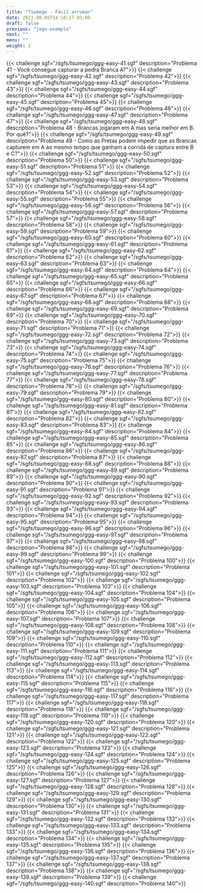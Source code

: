 ```yaml
---
title: "Tsumego - Fácil arrumar"
date: 2021-08-05T14:10:17-03:00
draft: false
previous: "jogo-exemplo"
next: ""
menu: ""
weight: 2
---
```


{{< challenge sgf="/sgfs/tsumego/ggg-easy-41.sgf" description="Problema 41 - Você consegue capturar a pedra Branca A?">}}
{{< challenge sgf="/sgfs/tsumego/ggg-easy-42.sgf" description="Problema 42">}}
{{< challenge sgf="/sgfs/tsumego/ggg-easy-43.sgf" description="Problema 43">}}<ok>
{{< challenge sgf="/sgfs/tsumego/ggg-easy-44.sgf" description="Problema 44">}}<ok>
{{< challenge sgf="/sgfs/tsumego/ggg-easy-45.sgf" description="Problema 45">}}<ok>
{{< challenge sgf="/sgfs/tsumego/ggg-easy-46.sgf" description="Problema 46">}}<ok>
{{< challenge sgf="/sgfs/tsumego/ggg-easy-47.sgf" description="Problema 47">}}<ok>
{{< challenge sgf="/sgfs/tsumego/ggg-easy-48.sgf" description="Problema 48 - Brancas jogaram em A mas seria melhor em B. Por quê?">}}<ok>
{{< challenge sgf="/sgfs/tsumego/ggg-easy-49.sgf" description="Problema 49 - Como as Pretas podem impedir que as Brancas capturem em A ao mesmo tempo que ganham a corrida de captura entre B e C?">}}<ok>
{{< challenge sgf="/sgfs/tsumego/ggg-easy-50.sgf" description="Problema 50">}}<ok>
{{< challenge sgf="/sgfs/tsumego/ggg-easy-51.sgf" description="Problema 51">}}<ok>
{{< challenge sgf="/sgfs/tsumego/ggg-easy-52.sgf" description="Problema 52">}}<ok>
{{< challenge sgf="/sgfs/tsumego/ggg-easy-53.sgf" description="Problema 53">}}<arrumar>
{{< challenge sgf="/sgfs/tsumego/ggg-easy-54.sgf" description="Problema 54">}}
{{< challenge sgf="/sgfs/tsumego/ggg-easy-55.sgf" description="Problema 55">}}
{{< challenge sgf="/sgfs/tsumego/ggg-easy-56.sgf" description="Problema 56">}}
{{< challenge sgf="/sgfs/tsumego/ggg-easy-57.sgf" description="Problema 57">}}
{{< challenge sgf="/sgfs/tsumego/ggg-easy-58.sgf" description="Problema 58">}}
{{< challenge sgf="/sgfs/tsumego/ggg-easy-59.sgf" description="Problema 59">}}
{{< challenge sgf="/sgfs/tsumego/ggg-easy-60.sgf" description="Problema 60">}}
{{< challenge sgf="/sgfs/tsumego/ggg-easy-61.sgf" description="Problema 61">}}
{{< challenge sgf="/sgfs/tsumego/ggg-easy-62.sgf" description="Problema 62">}}
{{< challenge sgf="/sgfs/tsumego/ggg-easy-63.sgf" description="Problema 63">}}
{{< challenge sgf="/sgfs/tsumego/ggg-easy-64.sgf" description="Problema 64">}}
{{< challenge sgf="/sgfs/tsumego/ggg-easy-65.sgf" description="Problema 65">}}
{{< challenge sgf="/sgfs/tsumego/ggg-easy-66.sgf" description="Problema 66">}}
{{< challenge sgf="/sgfs/tsumego/ggg-easy-67.sgf" description="Problema 67">}}
{{< challenge sgf="/sgfs/tsumego/ggg-easy-68.sgf" description="Problema 68">}}
{{< challenge sgf="/sgfs/tsumego/ggg-easy-69.sgf" description="Problema 69">}}
{{< challenge sgf="/sgfs/tsumego/ggg-easy-70.sgf" description="Problema 70">}}
{{< challenge sgf="/sgfs/tsumego/ggg-easy-71.sgf" description="Problema 71">}}
{{< challenge sgf="/sgfs/tsumego/ggg-easy-72.sgf" description="Problema 72">}}
{{< challenge sgf="/sgfs/tsumego/ggg-easy-73.sgf" description="Problema 73">}}
{{< challenge sgf="/sgfs/tsumego/ggg-easy-74.sgf" description="Problema 74">}}
{{< challenge sgf="/sgfs/tsumego/ggg-easy-75.sgf" description="Problema 75">}}
{{< challenge sgf="/sgfs/tsumego/ggg-easy-76.sgf" description="Problema 76">}}
{{< challenge sgf="/sgfs/tsumego/ggg-easy-77.sgf" description="Problema 77">}}
{{< challenge sgf="/sgfs/tsumego/ggg-easy-78.sgf" description="Problema 78">}}
{{< challenge sgf="/sgfs/tsumego/ggg-easy-79.sgf" description="Problema 79">}}
{{< challenge sgf="/sgfs/tsumego/ggg-easy-80.sgf" description="Problema 80">}}
{{< challenge sgf="/sgfs/tsumego/ggg-easy-81.sgf" description="Problema 81">}}
{{< challenge sgf="/sgfs/tsumego/ggg-easy-82.sgf" description="Problema 82">}}
{{< challenge sgf="/sgfs/tsumego/ggg-easy-83.sgf" description="Problema 83">}}
{{< challenge sgf="/sgfs/tsumego/ggg-easy-84.sgf" description="Problema 84">}}
{{< challenge sgf="/sgfs/tsumego/ggg-easy-85.sgf" description="Problema 85">}}
{{< challenge sgf="/sgfs/tsumego/ggg-easy-86.sgf" description="Problema 86">}}
{{< challenge sgf="/sgfs/tsumego/ggg-easy-87.sgf" description="Problema 87">}}
{{< challenge sgf="/sgfs/tsumego/ggg-easy-88.sgf" description="Problema 88">}}
{{< challenge sgf="/sgfs/tsumego/ggg-easy-89.sgf" description="Problema 89">}}
{{< challenge sgf="/sgfs/tsumego/ggg-easy-90.sgf" description="Problema 90">}}
{{< challenge sgf="/sgfs/tsumego/ggg-easy-91.sgf" description="Problema 91">}}
{{< challenge sgf="/sgfs/tsumego/ggg-easy-92.sgf" description="Problema 92">}}
{{< challenge sgf="/sgfs/tsumego/ggg-easy-93.sgf" description="Problema 93">}}
{{< challenge sgf="/sgfs/tsumego/ggg-easy-94.sgf" description="Problema 94">}}
{{< challenge sgf="/sgfs/tsumego/ggg-easy-95.sgf" description="Problema 95">}}
{{< challenge sgf="/sgfs/tsumego/ggg-easy-96.sgf" description="Problema 96">}}
{{< challenge sgf="/sgfs/tsumego/ggg-easy-97.sgf" description="Problema 97">}}
{{< challenge sgf="/sgfs/tsumego/ggg-easy-98.sgf" description="Problema 98">}}
{{< challenge sgf="/sgfs/tsumego/ggg-easy-99.sgf" description="Problema 99">}}
{{< challenge sgf="/sgfs/tsumego/ggg-easy-100.sgf" description="Problema 100">}}
{{< challenge sgf="/sgfs/tsumego/ggg-easy-101.sgf" description="Problema 101">}}
{{< challenge sgf="/sgfs/tsumego/ggg-easy-102.sgf" description="Problema 102">}}
{{< challenge sgf="/sgfs/tsumego/ggg-easy-103.sgf" description="Problema 103">}}
{{< challenge sgf="/sgfs/tsumego/ggg-easy-104.sgf" description="Problema 104">}}
{{< challenge sgf="/sgfs/tsumego/ggg-easy-105.sgf" description="Problema 105">}}
{{< challenge sgf="/sgfs/tsumego/ggg-easy-106.sgf" description="Problema 106">}}
{{< challenge sgf="/sgfs/tsumego/ggg-easy-107.sgf" description="Problema 107">}}
{{< challenge sgf="/sgfs/tsumego/ggg-easy-108.sgf" description="Problema 108">}}
{{< challenge sgf="/sgfs/tsumego/ggg-easy-109.sgf" description="Problema 109">}}
{{< challenge sgf="/sgfs/tsumego/ggg-easy-110.sgf" description="Problema 110">}}
{{< challenge sgf="/sgfs/tsumego/ggg-easy-111.sgf" description="Problema 111">}}
{{< challenge sgf="/sgfs/tsumego/ggg-easy-112.sgf" description="Problema 112">}}
{{< challenge sgf="/sgfs/tsumego/ggg-easy-113.sgf" description="Problema 113">}}
{{< challenge sgf="/sgfs/tsumego/ggg-easy-114.sgf" description="Problema 114">}}
{{< challenge sgf="/sgfs/tsumego/ggg-easy-115.sgf" description="Problema 115">}}
{{< challenge sgf="/sgfs/tsumego/ggg-easy-116.sgf" description="Problema 116">}}
{{< challenge sgf="/sgfs/tsumego/ggg-easy-117.sgf" description="Problema 117">}}
{{< challenge sgf="/sgfs/tsumego/ggg-easy-118.sgf" description="Problema 118">}}
{{< challenge sgf="/sgfs/tsumego/ggg-easy-119.sgf" description="Problema 119">}}
{{< challenge sgf="/sgfs/tsumego/ggg-easy-120.sgf" description="Problema 120">}}
{{< challenge sgf="/sgfs/tsumego/ggg-easy-121.sgf" description="Problema 121">}}
{{< challenge sgf="/sgfs/tsumego/ggg-easy-122.sgf" description="Problema 122">}}
{{< challenge sgf="/sgfs/tsumego/ggg-easy-123.sgf" description="Problema 123">}}
{{< challenge sgf="/sgfs/tsumego/ggg-easy-124.sgf" description="Problema 124">}}
{{< challenge sgf="/sgfs/tsumego/ggg-easy-125.sgf" description="Problema 125">}}
{{< challenge sgf="/sgfs/tsumego/ggg-easy-126.sgf" description="Problema 126">}}
{{< challenge sgf="/sgfs/tsumego/ggg-easy-127.sgf" description="Problema 127">}}
{{< challenge sgf="/sgfs/tsumego/ggg-easy-128.sgf" description="Problema 128">}}
{{< challenge sgf="/sgfs/tsumego/ggg-easy-129.sgf" description="Problema 129">}}
{{< challenge sgf="/sgfs/tsumego/ggg-easy-130.sgf" description="Problema 130">}}
{{< challenge sgf="/sgfs/tsumego/ggg-easy-131.sgf" description="Problema 131">}}
{{< challenge sgf="/sgfs/tsumego/ggg-easy-132.sgf" description="Problema 132">}}
{{< challenge sgf="/sgfs/tsumego/ggg-easy-133.sgf" description="Problema 133">}}
{{< challenge sgf="/sgfs/tsumego/ggg-easy-134.sgf" description="Problema 134">}}
{{< challenge sgf="/sgfs/tsumego/ggg-easy-135.sgf" description="Problema 135">}}
{{< challenge sgf="/sgfs/tsumego/ggg-easy-136.sgf" description="Problema 136">}}
{{< challenge sgf="/sgfs/tsumego/ggg-easy-137.sgf" description="Problema 137">}}
{{< challenge sgf="/sgfs/tsumego/ggg-easy-138.sgf" description="Problema 138">}}
{{< challenge sgf="/sgfs/tsumego/ggg-easy-139.sgf" description="Problema 139">}}
{{< challenge sgf="/sgfs/tsumego/ggg-easy-140.sgf" description="Problema 140">}}

